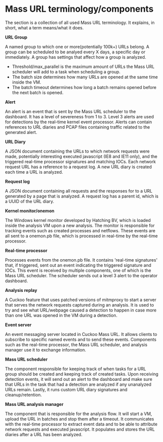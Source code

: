 # Mass URL terminology/components

The section is a collection of all used Mass URL terminology. It explains, in short, what a term means/what it does.

**URL Group**

A named group to which one or more(potentially 100k+) URLs belong. A group can be scheduled to be analyed every X days, a specific day or immediately. A group has settings that affect how a group is analyzed. 

- Threshold/max_parallel is the maximum amount of URLs the Mass URL scheduler will add to a task when scheduling a group.
- The batch size determines how many URLs are opened at the same time inside the VM.
- The batch timeout determines how long a batch remains opened before the next batch is opened.


**Alert**

An alert is an event that is sent by the Mass URL scheduler to the dashboard. It has a level of severeness from 1 to 3. Level 3 alerts are used for detections by the real-time kernel event processor.
Alerts can contain references to URL diaries and PCAP files containing traffic related to the generated alert.

**URL Diary**

A JSON document containing the URLs to which network requests were made, potentially interesting executed javascript (IE8 and IE11 only), and the triggered real-time processor signatures and matching IOCs. Each network request URL has a reference to a request log. A new URL diary is created each time a URL is analyzed.

**Request log**

A JSON document containing all requests and the responses for to a URL generated by a page that is analyzed. A request log has a parent id, which is a UUID of the URL diary.

**Kernel monitor/onemon**

The Windows kernel monitor developed by Hatching BV, which is loaded inside the analysis VM upon a new analysis. The monitor is responsible for tracking events such as created processes and netflows. These events are all sent to a onemon.pb file, which is processed in real-time by the real-time processor.

**Real-time processor**

Processes events from the onemon.pb file. It contains 'real-time signatures' that, if triggered, sent out an event indicating the triggered signature and IOCs. This event is received by multiple components, one of which is the Mass URL scheduler. The scheduler sends out a level 3 alert to the operator dashboard.

**Analysis replay**

A Cuckoo feature that uses patched versions of mitmproxy to start a server that serves the network requests captured during an analysis. It is used to try and see what URL/webpage caused a detection to happen in case more than one URL was opened in the VM during a detection.

**Event server**

An event messaging server located in Cuckoo Mass URL. It allows clients to subscribe to specific named events and to send these events. Components such as the real-time processor, the Mass URL scheduler, and analysis manager use it to exchange information.

**Mass URL scheduler**

The component responsible for keeping track of when tasks for a URL group should be created and keeping track of created tasks. Upon receiving detection events, it will send out an alert to the dashboard and make sure that URLs in the task that had a detection are analyzed if any unanalyzed URLs remain. Lastly, it runs custom URL diary signatures and cleanup/retention.

**Mass URL analysis manager**

The component that is responsible for the analysis flow. It will start a VM, upload the URL in batches and stop them after a timeout. It communicates with the real-time processor to extract event data and to be able to attribute network requests and executed javascript. It populates and stores the URL diaries after a URL has been analyzed.

